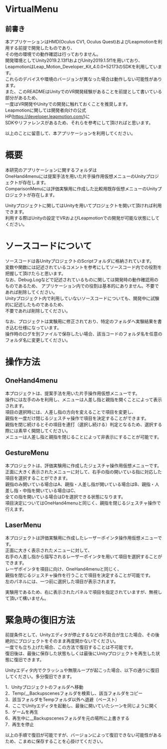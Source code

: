# VirtualMenu

## 前書き

本アプリケーションはHMD(Oculus CV1, Oculus Quest)およびLeapmotionを利用する前提で開発したものであり、  
その他の環境での動作確認は行っておりません。  
開発環境としてUnity2019.2.13f1およびUnity2019.1.5f1を用いており、  
LeapmotionはLeap_Motion_Developer_Kit_4.0.0+52173のSDKを利用しています。  
これらのデバイスや環境のバージョンが異なった場合は動作しない可能性があります。  
また、このREADMEはUnityでのVR開発経験があることを前提として書いている部分があるため、  
一度はVR開発やUnityでの開発に触れておくことを推奨します。  
Leapmotionに関しては開発者向けの公式HP(https://developer.leapmotion.com/)に  
SDKやリファレンスがあるため、それらを参考にして頂ければと思います。  

以上のことに留意して、本アプリケーションを利用してください。


# 概要

本研究のアプリケーションに関するフォルダは  
OneHand4menuには提案手法を用いた片手操作用仮想メニューのUnityプロジェクトが存在します。  
ComparisonMenuには評価実験用に作成した比較用既存仮想メニューのUnityプロジェクトが存在します。  

Unityプロジェクトに関してはUnityを用いてプロジェクトを開いて頂ければ利用できます。  
利用する際はUnityの設定でVRおよびLeapmotionでの開発が可能な状態にしてください。  

# ソースコードについて

ソースコードは各UnityプロジェクトのScriptフォルダに格納されています。  
変数や関数には記述されているコメントを参考にしてソースコード内での役割を把握して頂けたらと思います。  
なお、Debug.Logなどで記述されているものに関しては開発時の動作確認用のものであるため、
アプリケーション内での役割は基本的にありません。不要であれば削除してください。  
Unityプロジェクト内で利用していないソースコードについても、開発中に試験的に記述したものであるため、  
不要であれば削除してください。  

なお、プロジェクトは実験用に修正されており、特定のフォルダへ実験結果を書き込む仕様になっています。  
操作時のログを別ファイルで保存したい場合、該当コードのフォルダ名を任意のフォルダ名に変更してください。  


# 操作方法

## OneHand4menu

本プロジェクトは、提案手法を用いた片手操作用仮想メニューです。  
操作には左手のみを利用し、メニューは人差し指と親指を開くことによって表示されます。  
項目の選択時には、人差し指の方向を変えることで項目を変更し、  
親指を一度だけ閉じるジェスチャ操作で項目を決定することができます。  
親指を閉じ続けるとその項目を連打（選択し続ける）判定となるため、選択する際には素早く開閉してください。  
メニューは人差し指と親指を閉じることによって非表示にすることが可能です。  

## GestureMenu

本プロジェクトは、評価実験用に作成したジェスチャ操作用仮想メニューです。  
正面に大きく表示されたメニューに対して、右手の指の開いている指に対応した項目を選択することができます。  
親指のみ開いている場合はA、親指・人差し指が開いている場合はB、親指・人差し指・中指を開いている場合はC、  
全ての指を開いている場合はDを選択できる状態になります。  
項目決定についてはOneHand4menuと同じく、親指を閉じるジェスチャ操作で行えます。  

## LaserMenu

本プロジェクトは評価実験用に作成したレーザーポインタ操作用仮想メニューです。  
正面に大きく表示されたメニューに対して、  
右手の人差し指から描写されるレーザーポインタを用いて項目を選択することができます。  
レーザポインタを項目に向け、OneHand4menuと同じく、  
親指を閉じるジェスチャ操作を行うことで項目を決定することが可能です。  
左のパネルには、一つ前に選択した項目が表示されます。  

実験用であるため、右に表示されたパネルで項目を指定されていますが、無視して頂いて構いません。  

# 緊急時の復旧方法

前提条件として、Unityエディタが停止するなどの不具合が生じた場合、その後絶対にプロジェクトをそのまま再度開かないでください。  
一度でも立ち上げた場合、この方法で復旧することは不可能です。  
復旧後は、最後に保存した状態もしくは最後にUnityプロジェクトを再生した状態に復旧できます。  

Unityエディタ内でクラッシュや無限ループが起こった場合、以下の通りに復旧してください。多分復旧できます。  

1．Unityプロジェクトのフォルダへ移動  
2．Temp/__Backupscenesフォルダを検索し、該当フォルダをコピー   
3．該当フォルダをTempフォルダ以外へ退避（ペースト）  
4．ここでUnityエディタを起動し、最後に開いていたシーンを同じように開く  
5．ゲームを再生  
6．再生中に__Backupscenesフォルダを元の場所に上書きする  
7．再生を停止  

以上の手順で復旧が可能ですが、バージョンによって復旧できない可能性があるため、こまめに保存することを心掛けてください。  

